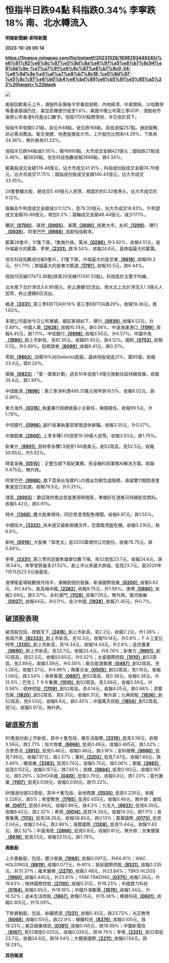 # 恒指半日跌94點 科指跌0.34% 李寧跌18% 南、北水轉流入
**明報新聞網-即時新聞**

**2023-10-26 05:14**

**https://finance.mingpao.com/fin/instantf/20231026/1698293449245/%e6%81%92%e6%8c%87%e5%8d%8a%e6%97%a5%e8%b7%8c94%e9%bb%9e-%e7%a7%91%e6%8c%87%e8%b7%8c0-34-%e6%9d%8e%e5%af%a7%e8%b7%8c18-%e5%8d%97-%e5%8c%97%e6%b0%b4%e8%bd%89%e6%b5%81%e5%85%a5%22%20target=%22blank**

![](https://fs.mingpao.com/fin/20231026/s00010/25c41eb8fa4db9739b4e596ee889cf64.jpg)

美股回軟美元上升，港股昨反彈後今早重拾弱勢，內地經濟、中美關係、以哈戰爭等憂慮基調仍在，美加息機會仍低至1.6%。美國今晚公布第三季GDP，港股收市後將公布香港9月進出口數字。恒指17000點關爭持，半日收於其下。

恒指今早低開0.21點，高位升88點，低位跌168點，高低波幅257點。通訊服務、非必需消費品、衛生保健、地產股推低大市。上升股份比例為14.29%，下跌為34.36%，無升跌為51.33%。

恒指半日跌94點或0.55%，報16990點，大市成交金額421億元；國指跌27點或0.46%，報5826點。恒生科技指數收報3688點，跌0.34%。

藍籌股成交金額176.48億元，佔大市成交41.91%；科指成份股成交金額74.76億元，佔大市成交17.75%；國指成份股成交金額140.43億元，佔大市成交33.35%。

24隻雙櫃台股，總成交0.49億元人民幣，相當於約0.52億港元，佔大市成交的0.12%。

窩輪及牛熊證成交金額減少11.12%，至79.33億元，佔大市成交18.83%。牛熊證成交金額30.89億元，增加0.2%；窩輪成交金額48.44億元，減少17.1%。

騰訊[**（0700）**](https://finance.mingpao.com/fin/instantf/20231026/1698293449245/stock1.php?code=0700)、匯控[**（0005）**](https://finance.mingpao.com/fin/instantf/20231026/1698293449245/stock1.php?code=0005)、美團[**（3690）**](https://finance.mingpao.com/fin/instantf/20231026/1698293449245/stock1.php?code=3690)拖累大市。友邦[**（1299）**](https://finance.mingpao.com/fin/instantf/20231026/1698293449245/stock1.php?code=1299)、建行[**（0939）**](https://finance.mingpao.com/fin/instantf/20231026/1698293449245/stock1.php?code=0939)、阿里巴巴[**（9988）**](https://finance.mingpao.com/fin/instantf/20231026/1698293449245/stock1.php?code=9988)貢獻恒指較多。

藍籌28隻升，51隻下跌，1隻無升跌。萬洲[**（0288）**](https://finance.mingpao.com/fin/instantf/20231026/1698293449245/stock1.php?code=0288)升3.92%，收報4.51元，是升幅最大的藍籌，李寧[**（2331）**](https://finance.mingpao.com/fin/instantf/20231026/1698293449245/stock1.php?code=2331)跌18.54%，收報24.6元，是跌幅最大的藍籌。

恒生科技指數成份股9隻升，21隻下跌。升幅最大的是京東[**（9618）**](https://finance.mingpao.com/fin/instantf/20231026/1698293449245/stock1.php?code=9618)收報98.3元，升1.71%；跌幅最大的是東方甄選[**（1797）**](https://finance.mingpao.com/fin/instantf/20231026/1698293449245/stock1.php?code=1797)收報30.5元，跌6.44%。

恒指10天線(17473.36點)跌穿20天線(17491.52點)。科指低於主要平均線。

北水南下合計淨流入6.95億元，終止連續1日流出。南水北上合計淨流入1.3億元人民幣，終止連續8日流出。

維達[**（3331）**](https://finance.mingpao.com/fin/instantf/20231026/1698293449245/stock1.php?code=3331)第三季EBITDA升16% 首三季EBITDA跌29%。收報19.36元，跌1.63%。

多間公司最快今日公布業績，績前表現如下，建行[**（0939）**](https://finance.mingpao.com/fin/instantf/20231026/1698293449245/stock1.php?code=0939)收報4.52元，升0.89%。中國人壽[**（2628）**](https://finance.mingpao.com/fin/instantf/20231026/1698293449245/stock1.php?code=2628)收報10.74元，跌0.56%。中遠海運港口[**（1199）**](https://finance.mingpao.com/fin/instantf/20231026/1698293449245/stock1.php?code=1199)收報4.45元，跌1.11%。中信銀行[**（0998）**](https://finance.mingpao.com/fin/instantf/20231026/1698293449245/stock1.php?code=0998)收報3.55元，升0.57%。中國中免[**（1880）**](https://finance.mingpao.com/fin/instantf/20231026/1698293449245/stock1.php?code=1880)創上市新低，見81.35元，收報81.45元，跌4.12%。國航[**（0753）**](https://finance.mingpao.com/fin/instantf/20231026/1698293449245/stock1.php?code=0753)收報5.1元，升0.99%。招商證券[**（6099）**](https://finance.mingpao.com/fin/instantf/20231026/1698293449245/stock1.php?code=6099)收報6.41元，跌0.31%。

零跑[**（9863）**](https://finance.mingpao.com/fin/instantf/20231026/1698293449245/stock1.php?code=9863)溢價19%向Stellantis配股，最終持股或逾21%，籌85億。收報33.4元，跌9.24%。

領展[**（0823）**](https://finance.mingpao.com/fin/instantf/20231026/1698293449245/stock1.php?code=0823)：「愛・匯聚計劃」過去10年投放1.4億元推動社區持續發展。收報35.4元，跌1.39%。

中煤能源[**（1898）**](https://finance.mingpao.com/fin/instantf/20231026/1698293449245/stock1.php?code=1898)：第三季淨利潤485.31萬元按年跌18.5%。收報6.02元，跌0.99%。

東方海外[**（0316）**](https://finance.mingpao.com/fin/instantf/20231026/1698293449245/stock1.php?code=0316)執董兼行政總裁黃小文辭任，陳揚接任。收報99.5元，升1.79%。

中信銀行[**（0998）**](https://finance.mingpao.com/fin/instantf/20231026/1698293449245/stock1.php?code=0998)副行長兼執董郭黨懷退休辭職。收報3.55元，升0.57%。

中國鋁業[**（2600）**](https://finance.mingpao.com/fin/instantf/20231026/1698293449245/stock1.php?code=2600)上季多賺1.05倍至19.36億人民幣。收報3.93元，跌1.75%。

新東方[**（9901）**](https://finance.mingpao.com/fin/instantf/20231026/1698293449245/stock1.php?code=9901)首財季多賺1.5倍至1.65億美元。創52周高，見52.5元，收報50.65元，升5.52%。

時富金融[**（0510）**](https://finance.mingpao.com/fin/instantf/20231026/1698293449245/stock1.php?code=0510)：正整合旗下經紀業務，拓金融科技業務AI解決方案。收報0.475元，無升跌。

阿里巴巴[**（9988）**](https://finance.mingpao.com/fin/instantf/20231026/1698293449245/stock1.php?code=9988)旗下菜鳥伙淘寶PLUS推出包郵包退服務，承諾雙11期間港澳集運翌日到達。收報79.5元，升0.25%。

煤氣[**（0003）**](https://finance.mingpao.com/fin/instantf/20231026/1698293449245/stock1.php?code=0003)：歡迎政府推出氫能應用時間表，準備好在港推可持續航空燃料。收報5.42元，跌0.91%。

特步[**（1368）**](https://finance.mingpao.com/fin/instantf/20231026/1698293449245/stock1.php?code=1368)獲大股東增持，同日曾澄清配售傳聞。收報6.97元，跌1.55%。

中國恒大[**（3333）**](https://finance.mingpao.com/fin/instantf/20231026/1698293449245/stock1.php?code=3333)尚未提交最新辯護文件，恐面臨清盤危機。收報0.216元，跌6.9%。

新地[**（0016）**](https://finance.mingpao.com/fin/instantf/20231026/1698293449245/stock1.php?code=0016)大股東「郭老太」逾3200萬增持公司股份。收報78.75元，跌0.94%。

李寧[**（2331）**](https://finance.mingpao.com/fin/instantf/20231026/1698293449245/stock1.php?code=2331)第三季同店銷售錄單位數下降。見52周低23.7元，收報24.6元，跌18.54%。李寧曾跌最多21.52%，創上市以來最大跌幅，低見23.7元，是2020年7月15日23.5元後最低。

澳博衛星場殺數按月持平。濠賭股個別發展，新濠國際發展[**（0200）**](https://finance.mingpao.com/fin/instantf/20231026/1698293449245/stock1.php?code=0200)收報5.62元，升1.44%。美高梅中國[**（2282）**](https://finance.mingpao.com/fin/instantf/20231026/1698293449245/stock1.php?code=2282)收報9.75元，升1.56%。澳博[**（0880）**](https://finance.mingpao.com/fin/instantf/20231026/1698293449245/stock1.php?code=0880)收報2.69元，跌0.37%。永利澳門[**（1128）**](https://finance.mingpao.com/fin/instantf/20231026/1698293449245/stock1.php?code=1128)收報7.05元，無升跌。銀河娛樂[**（0027）**](https://finance.mingpao.com/fin/instantf/20231026/1698293449245/stock1.php?code=0027)收報44元，升0.11%。金沙中國[**（1928）**](https://finance.mingpao.com/fin/instantf/20231026/1698293449245/stock1.php?code=1928)收報21.45元，升0.7%。

**破頂股表現**
---------

破頂股包括，德銀天下[**（2418）**](https://finance.mingpao.com/fin/instantf/20231026/1698293449245/stock1.php?code=2418)創上市新高，見2.2元，收報2.2元，升1.38%；長城汽車[**（82333）**](https://finance.mingpao.com/fin/instantf/20231026/1698293449245/stock1.php?code=82333)創上市新高，見10.3元，收報10.14元，升0.8%；ＦＡ三星比特幣[**（3135）**](https://finance.mingpao.com/fin/instantf/20231026/1698293449245/stock1.php?code=3135)創上市新高，見14.34元，收報14.34元，升2.8%；途虎養車[**（9690）**](https://finance.mingpao.com/fin/instantf/20231026/1698293449245/stock1.php?code=9690)創上市新高，見33.7元，收報33.4元，升8.79%；新東方[**（9901）**](https://finance.mingpao.com/fin/instantf/20231026/1698293449245/stock1.php?code=9901)創52周高，見52.5元，收報50.65元，升5.52%；太睿國際控股[**（1010）**](https://finance.mingpao.com/fin/instantf/20231026/1698293449245/stock1.php?code=1010)創52周高，見3.89元，收報3.59元，升0.56%；聯合能源集團[**（0467）**](https://finance.mingpao.com/fin/instantf/20231026/1698293449245/stock1.php?code=0467)創52周高，見1.28元，收報1.27元，升4.96%；興業合金[**（0505）**](https://finance.mingpao.com/fin/instantf/20231026/1698293449245/stock1.php?code=0505)創52周高，見1.16元，收報1.09元，跌3.54%；泰昇集團[**（0687）**](https://finance.mingpao.com/fin/instantf/20231026/1698293449245/stock1.php?code=0687)創52周高，見0.38元，收報0.36元，升12.5%；巴克１７９８集團[**（1010）**](https://finance.mingpao.com/fin/instantf/20231026/1698293449245/stock1.php?code=1010)創52周高，見3.89元，收報3.59元，升0.56%；德林控股[**（1709）**](https://finance.mingpao.com/fin/instantf/20231026/1698293449245/stock1.php?code=1709)創52周高，見4.14元，收報4.05元，跌0.98%；濟豐包裝[**（1820）**](https://finance.mingpao.com/fin/instantf/20231026/1698293449245/stock1.php?code=1820)創52周高，見6.31元，收報6.31元，無升跌；九興控股[**（1836）**](https://finance.mingpao.com/fin/instantf/20231026/1698293449245/stock1.php?code=1836)創52周高，見9.03元，收報8.9元，跌0.45%；中國萬天控股[**（1854）**](https://finance.mingpao.com/fin/instantf/20231026/1698293449245/stock1.php?code=1854)創52周高，見1元，收報0.97元，無升跌。

**破底股方面**
---------

60隻股份創上市新低，其中十隻包括，雅生活服務[**（3319）**](https://finance.mingpao.com/fin/instantf/20231026/1698293449245/stock1.php?code=3319)低見3.58元，收報3.59元，跌2.71%；恒大物業[**（6666）**](https://finance.mingpao.com/fin/instantf/20231026/1698293449245/stock1.php?code=6666)低見0.48元，收報0.485元，跌1.02%；合景悠活[**（3913）**](https://finance.mingpao.com/fin/instantf/20231026/1698293449245/stock1.php?code=3913)低見0.46元，收報0.46元，跌3.16%；金科服務[**（9666）**](https://finance.mingpao.com/fin/instantf/20231026/1698293449245/stock1.php?code=9666)低見7.96元，收報7.97元，跌2.57%；萬科[**（2202）**](https://finance.mingpao.com/fin/instantf/20231026/1698293449245/stock1.php?code=2202)低見7.47元，收報7.49元，跌3.48%；雅居樂[**（3383）**](https://finance.mingpao.com/fin/instantf/20231026/1698293449245/stock1.php?code=3383)低見0.74元，收報0.75元，跌5.06%；奧園[**（3883）**](https://finance.mingpao.com/fin/instantf/20231026/1698293449245/stock1.php?code=3883)低見0.152元，收報0.157元，跌7.65%；旭輝[**（0884）**](https://finance.mingpao.com/fin/instantf/20231026/1698293449245/stock1.php?code=0884)低見0.192元，收報0.197元，跌5.29%；SOHO中國[**（0410）**](https://finance.mingpao.com/fin/instantf/20231026/1698293449245/stock1.php?code=0410)低見0.79元，收報0.8元，跌1.23%；當代置業[**（1107）**](https://finance.mingpao.com/fin/instantf/20231026/1698293449245/stock1.php?code=1107)低見0.039元，收報0.039元，跌15.22%。

86隻股份創52周低，其中十隻包括，金地商置[**（0535）**](https://finance.mingpao.com/fin/instantf/20231026/1698293449245/stock1.php?code=0535)低見0.226元，收報0.228元，跌5%；希望教育[**（1765）**](https://finance.mingpao.com/fin/instantf/20231026/1698293449245/stock1.php?code=1765)低見0.455元，收報0.46元，無升跌；謝瑞麟[**（0417）**](https://finance.mingpao.com/fin/instantf/20231026/1698293449245/stock1.php?code=0417)低見0.89元，收報0.89元，跌4.3%；九毛九[**（9922）**](https://finance.mingpao.com/fin/instantf/20231026/1698293449245/stock1.php?code=9922)低見8.39元，收報8.42元，跌2.32%；希慎[**（0014）**](https://finance.mingpao.com/fin/instantf/20231026/1698293449245/stock1.php?code=0014)低見14.28元，收報14.3元，跌1.11%；長實集團[**（1113）**](https://finance.mingpao.com/fin/instantf/20231026/1698293449245/stock1.php?code=1113)低見38.35元，收報38.85元，跌0.13%；嘉華國際[**（0173）**](https://finance.mingpao.com/fin/instantf/20231026/1698293449245/stock1.php?code=0173)低見2.04元，收報2.04元，跌2.86%；海豐國際[**（1308）**](https://finance.mingpao.com/fin/instantf/20231026/1698293449245/stock1.php?code=1308)低見11.44元，收報11.62元，跌2.52%；中遠海發[**（2866）**](https://finance.mingpao.com/fin/instantf/20231026/1698293449245/stock1.php?code=2866)低見0.8元，收報0.81元，無升跌；京東健康[**（6618）**](https://finance.mingpao.com/fin/instantf/20231026/1698293449245/stock1.php?code=6618)低見33元，收報33.15元，跌1.78%。

**異動股**

上升異動股，包括，寶沙發展[**（1069）**](https://finance.mingpao.com/fin/instantf/20231026/1698293449245/stock1.php?code=1069)收報0.097元，升64.41%；WAC HOLDINGS[**（8619）**](https://finance.mingpao.com/fin/instantf/20231026/1698293449245/stock1.php?code=8619)收報0.077元，升40%；智紡國際控股[**（8521）**](https://finance.mingpao.com/fin/instantf/20231026/1698293449245/stock1.php?code=8521)收報0.335元，升31.37%；雍禾醫療[**（2279）**](https://finance.mingpao.com/fin/instantf/20231026/1698293449245/stock1.php?code=2279)收報3.48元，升23.84%；TBKS HLDGS[**（1960）**](https://finance.mingpao.com/fin/instantf/20231026/1698293449245/stock1.php?code=1960)收報0.445元，升23.61%；YGM TRADING[**（0375）**](https://finance.mingpao.com/fin/instantf/20231026/1698293449245/stock1.php?code=0375)收報1.28元，升19.63%；格林國際控股[**（2700）**](https://finance.mingpao.com/fin/instantf/20231026/1698293449245/stock1.php?code=2700)收報0.31元，升19.23%；中國寶力科技[**（0164）**](https://finance.mingpao.com/fin/instantf/20231026/1698293449245/stock1.php?code=0164)收報0.65元，升18.18%；中國升海集團[**（1676）**](https://finance.mingpao.com/fin/instantf/20231026/1698293449245/stock1.php?code=1676)收報1.34元，升16.52%；迪米生活控股[**（1667）**](https://finance.mingpao.com/fin/instantf/20231026/1698293449245/stock1.php?code=1667)收報0.15元，升15.38%；稀鎂科技[**（0601）**](https://finance.mingpao.com/fin/instantf/20231026/1698293449245/stock1.php?code=0601)收報0.305元，升15.09%。

下跌異動股，包括，新礦資源[**（1231）**](https://finance.mingpao.com/fin/instantf/20231026/1698293449245/stock1.php?code=1231)收報0.45元，跌23.73%；光正教育[**（6068）**](https://finance.mingpao.com/fin/instantf/20231026/1698293449245/stock1.php?code=6068)收報0.101元，跌22.9%；懶豬科技[**（8379）**](https://finance.mingpao.com/fin/instantf/20231026/1698293449245/stock1.php?code=8379)收報0.105元，跌19.23%；美亞娛樂資訊[**（0391）**](https://finance.mingpao.com/fin/instantf/20231026/1698293449245/stock1.php?code=0391)收報0.145元，跌18.99%；中國新電信[**（8167）**](https://finance.mingpao.com/fin/instantf/20231026/1698293449245/stock1.php?code=8167)見52周低0.025元，收報0.026元，跌18.75%；李寧[**（2331）**](https://finance.mingpao.com/fin/instantf/20231026/1698293449245/stock1.php?code=2331)見52周低23.7元，收報24.6元，跌18.54%；大健康國際[**（2211）**](https://finance.mingpao.com/fin/instantf/20231026/1698293449245/stock1.php?code=2211)收報0.134元，跌18.29%。

**其他報道**